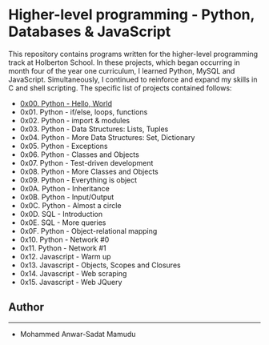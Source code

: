 # Higher-level programming - Python, Databases & JavaScript

This repository contains programs written for the higher-level programming track at Holberton School. In these projects, which began occurring in month four of the year one curriculum, I learned Python, MySQL and JavaScript. Simultaneously, I continued to reinforce and expand my skills in C and shell scripting. The specific list of projects contained follows:

* [0x00. Python - Hello, World](https://github.com/Anwar3006/alx-higher_level_programming/tree/main/0x00-python-hello_world)
* 0x01. Python - if/else, loops, functions
* 0x02. Python - import & modules
* 0x03. Python - Data Structures: Lists, Tuples
* 0x04. Python - More Data Structures: Set, Dictionary
* 0x05. Python - Exceptions
* 0x06. Python - Classes and Objects
* 0x07. Python - Test-driven development
* 0x08. Python - More Classes and Objects
* 0x09. Python - Everything is object
* 0x0A. Python - Inheritance
* 0x0B. Python - Input/Output
* 0x0C. Python - Almost a circle
* 0x0D. SQL - Introduction
* 0x0E. SQL - More queries
* 0x0F. Python - Object-relational mapping
* 0x10. Python - Network #0
* 0x11. Python - Network #1
* 0x12. Javascript - Warm up
* 0x13. Javascript - Objects, Scopes and Closures
* 0x14. Javascript - Web scraping
* 0x15. Javascript - Web JQuery

## Author
___
* Mohammed Anwar-Sadat Mamudu